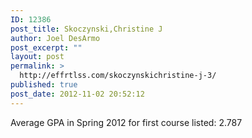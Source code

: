 ```yaml
---
ID: 12386
post_title: Skoczynski,Christine J
author: Joel DesArmo
post_excerpt: ""
layout: post
permalink: >
  http://effrtlss.com/skoczynskichristine-j-3/
published: true
post_date: 2012-11-02 20:52:12
---
```

<p>Average GPA in Spring 2012 for first course listed: 2.787</p>
